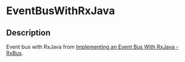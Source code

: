# EventBusWithRxJava

## Description

Event bus with RxJava from [Implementing an Event Bus With RxJava - RxBus](http://nerds.weddingpartyapp.com/tech/2014/12/24/implementing-an-event-bus-with-rxjava-rxbus/).
